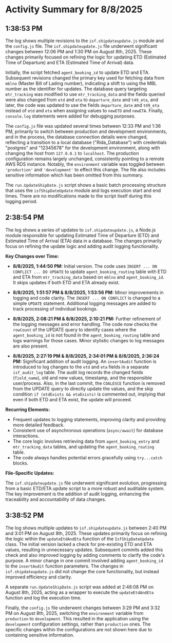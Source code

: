 # Activity Summary for 8/8/2025

## 1:38:53 PM
The log shows multiple revisions to the `isf.shipdateupdate.js` module and the `config.js` file.  The `isf.shipdateupdate.js` file underwent significant changes between 12:06 PM and 1:30 PM on August 8th, 2025.  These changes primarily focused on refining the logic for updating ETD (Estimated Time of Departure) and ETA (Estimated Time of Arrival) data.

Initially, the script fetched `agent_booking_id` to update ETD and ETA.  Subsequent revisions changed the primary key used for fetching data from `mblno` (Master Bill of Lading number),  indicating a shift to using the MBL number as the identifier for updates. The database query targeting `mtr_tracking` was modified to use `mtr_tracking_data` and the fields queried were also changed from `etd` and `eta` to `departure_date` and `t49_eta`, and later, the code was updated to use the fields  `departure_date` and `t49_eta` instead of `etd` and `eta`  when assigning values to `newETD` and `newETA`.  Finally,  `console.log` statements were added for debugging purposes.

The `config.js` file was updated several times between 12:33 PM and 1:36 PM, primarily to switch between production and development environments, and in the process,  the database connection details were changed, reflecting a transition to a local database ("Rida_Database") with credentials  "postgres" and "12345678" for the development environment, along with changing the host from `127.0.0.1` to `localhost`.  The production configuration remains largely unchanged, consistently pointing to a remote AWS RDS instance.  Notably, the `environment` variable was toggled between `'production'` and `'development'` to effect this change.  The file also includes sensitive information which has been omitted from this summary.

The `run.UpdateShipDate.js` script shows a basic batch processing structure that uses the `isfShipDateUpdate` module and logs execution start and end times.  There are no modifications made to the script itself during this logging period.


## 2:38:54 PM
The log shows a series of updates to `isf.shipdateupdate.js`, a Node.js module responsible for updating Estimated Time of Departure (ETD) and Estimated Time of Arrival (ETA) data in a database.  The changes primarily focus on refining the update logic and adding audit logging functionality.


**Key Changes over Time:**

* **8/8/2025, 1:44:50 PM:** Initial version.  The code uses `INSERT ... ON CONFLICT ... DO UPDATE` to update `agent_booking_routing` table with ETD and ETA from `mtr_tracking_data` based on `mblno` and `agent_booking_id`. It skips updates if both ETD and ETA already exist.

* **8/8/2025, 1:51:57 PM & 8/8/2025, 1:53:56 PM:** Minor improvements in logging and code clarity. The `INSERT ... ON CONFLICT` is changed to a simple `UPDATE` statement.  Additional logging messages are added to track processing of individual bookings.


* **8/8/2025, 2:08:21 PM & 8/8/2025, 2:10:21 PM:**  Further refinement of the logging messages and error handling. The code now checks the `rowCount` of the UPDATE query to identify cases where the `agent_booking_id` is not found in the `agent_booking_routing` table and logs warnings for those cases.  Minor stylistic changes to log messages are also present.


* **8/8/2025, 2:27:19 PM & 8/8/2025, 2:34:01 PM & 8/8/2025, 2:36:24 PM:**  Significant addition of audit logging. An `insertAudit` function is introduced to log changes to the `etd` and `eta` fields in a separate `isf_audit_log` table.  The audit log records the changed fields (`field_name`), old and new values, timestamp, and the responsible user/process. Also, in the last commit, the `COALESCE` function is removed from the UPDATE query to directly update the values, and the skip condition `if (etdExists && etaExists)` is commented out, implying that even if both ETD and ETA exist, the update will proceed.


**Recurring Elements:**

* Frequent updates to logging statements, improving clarity and providing more detailed feedback.
* Consistent use of asynchronous operations (`async/await`) for database interactions.
* The core logic involves retrieving data from `agent_booking_entry` and `mtr_tracking_data` tables, and updating the `agent_booking_routing` table.
* The code always handles potential errors gracefully using `try...catch` blocks.


**File-Specific Updates:**

The `isf.shipdateupdate.js` file underwent significant evolution, progressing from a basic ETD/ETA update script to a more robust and auditable system.  The key improvement is the addition of audit logging, enhancing the traceability and accountability of data changes.


## 3:38:52 PM
The log shows multiple updates to `isf.shipdateupdate.js` between 2:40 PM and 3:01 PM on August 8th, 2025.  These updates primarily focus on refining the logic within the `updateEtdAndEta` function of the `IsfShipDateUpdate` class.  The initial version lacked a check for pre-existing ETD and ETA values, resulting in unnecessary updates. Subsequent commits added this check and also improved logging by adding comments to clarify the code's purpose. A minor change in one commit involved adding `agent_booking_id` to the `insertAudit` function parameters.  The changes in `isf.shipdateupdate.js` did not change the core functionality, but instead improved efficiency and clarity.

A separate `run.UpdateShipDate.js` script was added at 2:48:08 PM on August 8th, 2025, acting as a wrapper to execute the `updateEtdAndEta` function and log the execution time.

Finally, the `config.js` file underwent changes between 3:29 PM and 3:32 PM on August 8th, 2025, switching the `environment` variable from `production` to `development`.  This resulted in the application using the `development` configuration settings, rather than `production` ones.  The specific changes within the configurations are not shown here due to containing sensitive information.
